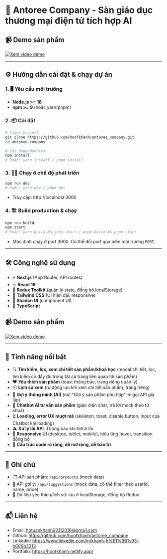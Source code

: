 # 🚀 Antoree Company - Sàn giáo dục thương mại điện tử tích hợp AI

## 📹 Demo sản phẩm

[![Xem video demo](https://img.youtube.com/vi/K_z2nUwvTB0/maxresdefault.jpg)](https://youtu.be/K_z2nUwvTB0 "Xem video demo trên YouTube")

---

## ⚙️ Hướng dẫn cài đặt & chạy dự án

### 1. 🖥️ Yêu cầu môi trường
- **Node.js >= 18**
- **npm >= 9** (hoặc yarn/pnpm)

### 2. 📦 Cài đặt
```bash
# Clone project
git clone https://github.com/hoofkhanh/antoree_company.git
cd antoree_company

# Cài dependencies
npm install
# hoặc: yarn install / pnpm install
```

### 3. 🏃‍♂️ Chạy ở chế độ phát triển
```bash
npm run dev
# hoặc: yarn dev / pnpm dev
```
- Truy cập: http://localhost:3000

### 4. 🏗️ Build production & chạy
```bash
npm run build
npm start
# hoặc: yarn build && yarn start / pnpm build && pnpm start
```
- Mặc định chạy ở port 3000. Có thể đổi port qua biến môi trường `PORT`.

---

## 🛠️ Công nghệ sử dụng
- ⚡️ **Next.js** (App Router, API routes)
- ⚛️ **React 19**
- 🛒 **Redux Toolkit** (quản lý state, đồng bộ localStorage)
- 🎨 **Tailwind CSS** (UI hiện đại, responsive)
- 🧩 **Shadcn UI** (component UI)
- 🔡 **TypeScript**

## 📹 Demo sản phẩm

[![Xem video demo](https://img.youtube.com/vi/K_z2nUwvTB0/maxresdefault.jpg)](https://youtu.be/K_z2nUwvTB0 "Xem video demo trên YouTube")

---

## 🌟 Tính năng nổi bật
- 🔍 **Tìm kiếm, lọc, xem chi tiết sản phẩm/khoá học** (modal chi tiết, lọc, tìm kiếm có đầy đủ trong tất cả trang liên quan tới sản phẩm)
- ❤️ **Yêu thích sản phẩm** (toast thông báo, trang riêng quản lý)
- 🕑 **Lịch sử xem** (tự động lưu khi xem chi tiết sản phẩm, trang riêng)
- 🤖 **Gợi ý thông minh (AI)** (nút "Gợi ý sản phẩm phù hợp" => gọi API giả lập)
- 💬 **Chatbot AI tư vấn sản phẩm** (giao diện chat, trả lời mock theo từ khoá)
- ⏳ **Loading, error UX mượt mà** (skeleton, toast, disable button, input của Chatbot khi loading)
- ⚠️ **Xử lý lỗi API**: Thông báo khi fetch lỗi
- 📱 **Responsive UI** (desktop, tablet, mobile), hiệu ứng hover, transition đồng bộ
- 🧩 **Cấu trúc code rõ ràng, dễ mở rộng, dễ bảo trì**

---

## 📢 Ghi chú
- 🗂️ API sản phẩm: `/api/products` (mock data)
- 🧠 API gợi ý: `/api/suggestions` (mock data, có thể filter theo userId, name, price)
- 💾 Dữ liệu yêu thích/lịch sử: lưu ở localStorage, đồng bộ Redux

---

## 📬 Liên hệ
- Email: hotuankhanh20112016@gmail.com
- Github: https://github.com/hoofkhanh/antoree_company
- Linkedin: https://www.linkedin.com/in/khanh-h%E1%BB%93-b006b3312
- Portfolio: https://hoofkhanh.netlify.app/
